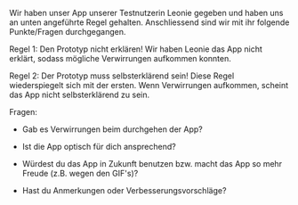 Wir haben unser App unserer Testnutzerin Leonie gegeben und haben uns an unten angeführte Regel gehalten. Anschliessend sind wir mit ihr folgende Punkte/Fragen durchgegangen.

Regel 1: Den Prototyp nicht erklären!
Wir haben Leonie das App nicht erklärt, sodass mögliche Verwirrungen aufkommen konnten. 

Regel 2: Der Prototyp muss selbsterklärend sein!
Diese Regel wiederspiegelt sich mit der ersten. Wenn Verwirrungen aufkommen, scheint das App nicht selbsterklärend zu sein.

Fragen:
- Gab es Verwirrungen beim durchgehen der App?

- Ist die App optisch für dich ansprechend?

- Würdest du das App in Zukunft benutzen bzw. macht das App so mehr Freude (z.B. wegen den GIF's)?

- Hast du Anmerkungen oder Verbesserungsvorschläge?
